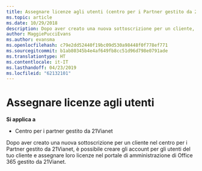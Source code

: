 ```yaml
---
title: Assegnare licenze agli utenti (centro per i Partner gestito da 21Vianet)
ms.topic: article
ms.date: 10/29/2018
description: Dopo aver creato una nuova sottoscrizione per un cliente, è possibile creare gli account utente e assegnare licenze a utenti specifici in gestito da 21Vianet portale di Office 365.
author: MaggiePucciEvans
ms.author: evansma
ms.openlocfilehash: c79e2dd52440f19bc09d530a98448f0f778ef771
ms.sourcegitcommit: b1ab80345b4e4af649fb8cc51d96d798e0791ade
ms.translationtype: HT
ms.contentlocale: it-IT
ms.lasthandoff: 04/23/2019
ms.locfileid: "62132101"
---
```

# <a name="assign-licenses-to-users"></a>Assegnare licenze agli utenti

**Si applica a**

-   Centro per i partner gestito da 21Vianet


Dopo aver creato una nuova sottoscrizione per un cliente nel centro per i Partner gestito da 21Vianet, è possibile creare gli account per gli utenti del tuo cliente e assegnare loro licenze nel portale di amministrazione di Office 365 gestito da 21Vianet. 


